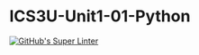 # ICS3U-Unit1-01-Python

[![GitHub's Super Linter](https://github.com/<Aleksandr-Ten>/<ICS3U-Unit1-01-Python>/workflows/GitHub's%20Super%20Linter/badge.svg)](https://github.com/<Aleksandr-Ten>/<ICS3U-Unit1-01-Python>/actions)
